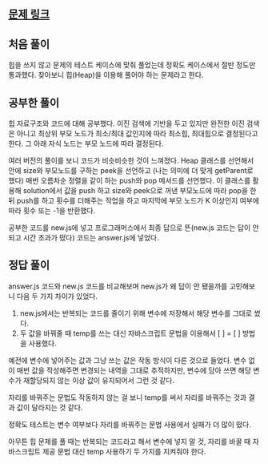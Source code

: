 ## [문제 링크](https://school.programmers.co.kr/learn/courses/30/lessons/42626#)

## 처음 풀이

힙을 쓰지 않고 문제의 테스트 케이스에 맞춰 풀었는데 정확도 케이스에서 절반 정도만 통과했다.
찾아보니 힙(Heap)을 이용해 풀어야 하는 문제라고 한다.

## 공부한 풀이

힙 자료구조와 코드에 대해 공부했다. 이진 검색에 기반을 두고 있지만 완전한 이진 검색은 아니고
최상위 부모 노드가 최소/최대 값인지에 따라 최소힙, 최대힙으로 결정된다고 한다.
그 아래 자식 노드는 부모 노드에 따라 결정된다.

여러 버전의 풀이를 보니 코드가 비슷비슷한 것이 느껴졌다.
Heap 클래스를 선언해서 안에 size와 부모노드를 구하는 peek을 선언하고 (나는 의미에 더 맞게 getParent로 했다)
매번 오름차순 정렬을 같이 하는 push와 pop 메서드를 선언했다.
이 클래스를 활용해 solution에서 값을 push 하고 size와 peek으로 꺼낸 부모노드에 따라
pop을 한 뒤 push를 하고 횟수를 더해주는 작업을 하고
마지막에 부모 노드가 K 이상인지 여부에 따라 횟수 또는 -1을 반환했다.

공부한 코드를 new.js에 넣고 프로그래머스에서 최종 답으로 뜬(new.js 코드는 답이 안 되고
시간 초과가 떴다) 코드는 answer.js에 넣었다.

## 정답 풀이

answer.js 코드와 new.js 코드를 비교해보며 new.js가 왜 답이 안 됐을까를 고민해보니 다음 두 가지 차이가 있었다.

1. new.js에서는 반복되는 코드를 줄이기 위해 변수에 저장해서 해당 변수를 그대로 썼다.
2. 두 값을 바꿔줄 때 temp를 쓰는 대신 자바스크립트 문법을 이용해서 [ ] = [ ] 방법을 사용했다.

예전에 변수에 넣어주는 값과 그냥 쓰는 값은 작동 방식이 다른 것으로 들었다.
변수 없이 매번 값을 작성해주면 변경되는 내역을 그대로 추적하지만, 변수에 담아 쓰면
해당 변수가 재할당되지 않는 이상 값이 유지되어서 그런 것 같다.

자리를 바꿔주는 문법도 작동하지 않는 걸 보니 temp를 써서 자리를 바꿔주는 것과 결과 값이 달라지는 것 같다.

정확도 테스트는 변수 여부보다 자리를 바꿔주는 문법 사용에서 실패가 더 많이 떴다.

아무튼 힙 문제를 풀 때는 반복되는 코드라고 해서 변수에 넣지 말 것,
자리를 바꿀 때 자바스크립트 제공 문법 대신 temp 사용하기 두 가지를 지켜줘야 한다.
